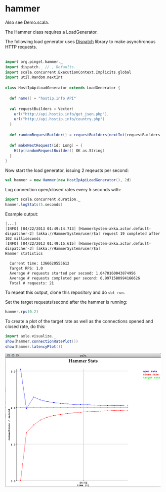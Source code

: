 hammer
======

Also see Demo.scala.

The Hammer class requires a LoadGenerator.

The following load generator uses
[Dispatch](http://dispatch.databinder.net/Dispatch.html) library
to make asynchronous HTTP requests.

```scala

import org.pingel.hammer._
import dispatch._ // , Defaults._
import scala.concurrent.ExecutionContext.Implicits.global
import util.Random.nextInt

class HostIpApiLoadGenerator extends LoadGenerator {

  def name() = "hostip.info API"

  val requestBuilders = Vector(
    url("http://api.hostip.info/get_json.php"),
    url("http://api.hostip.info/country.php")
  )

  def randomRequestBuilder() = requestBuilders(nextInt(requestBuilders.size))

  def makeNextRequest(id: Long) = {
    Http(randomRequestBuilder() OK as.String)
  }
}
```

Now start the load generator, issuing 2 reqeusts per second:

```scala
val hammer = new Hammer(new HostIpApiLoadGenerator(), 2d)
```

Log connection open/closed rates every 5 seconds with:

```scala
import scala.concurrent.duration._
hammer.logStats(5.seconds)
```

Example output:

```
[...]
[INFO] [04/22/2013 01:49:14.713] [HammerSystem-akka.actor.default-dispatcher-2] [akka://HammerSystem/user/$a] request 19 completed after 102 milliseconds
[INFO] [04/22/2013 01:49:15.615] [HammerSystem-akka.actor.default-dispatcher-3] [akka://HammerSystem/user/$a] 
Hammer statistics

  Current time: 1366620555612
  Target RPS: 1.0
  Average # requests started per second: 1.0470160043874956
  Average # requests completed per second: 0.9971580994166626
  Total # requests: 21
```

To repeat this output, clone this repository and do `sbt run`.

Set the target requests/second after the hammer is running:

```scala
hammer.rps(0.2)
```

To create a plot of the target rate as well as the connections
opened and closed rate, do this:

```scala
import axle.visualize._
show(hammer.connectionRatePlot())
show(hammer.latencyPlot())
```

![hammervis](./doc/image/hammer.png)

